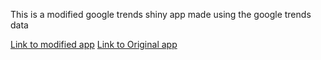 This is a modified google trends shiny app made using the google trends data 

[Link to modified app](https://arhyip-sagar-soneji.shinyapps.io/Google_trend_modified/)
[Link to Original app]( https://arhyip-sagar-soneji.shinyapps.io/Google_trends/)
